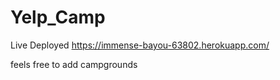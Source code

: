 # Yelp_Camp

Live Deployed
https://immense-bayou-63802.herokuapp.com/

feels free to add campgrounds
